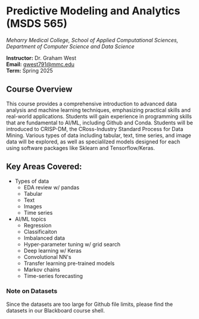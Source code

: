 # Predictive Modeling and Analytics (MSDS 565)
*Meharry Medical College, School of Applied Computational Sciences, Department of Computer Science and Data Science*

**Instructor:** Dr. Graham West  
**Email:** gwest791@mmc.edu  
**Term:** Spring 2025

## Course Overview
This course provides a comprehensive introduction to advanced data analysis and machine learning techniques, emphasizing practical skills and real-world applications. Students will gain experience in programming skills that are fundamental to AI/ML, including Github and Conda. Students will be introduced to CRISP-DM, the CRoss-Industry Standard Process for Data Mining. Various types of data including tabular, text, time series, and image data will be explored, as well as specialilzed models designed for each using software packages like Sklearn and Tensorflow/Keras.

## Key Areas Covered:
- Types of data
  - EDA review w/ pandas
  - Tabular
  - Text
  - Images
  - Time series
- AI/ML topics
  - Regression
  - Classificaiton
  - Imbalanced data
  - Hyper-parameter tuning w/ grid search
  - Deep learning w/ Keras
  - Convolutional NN's
  - Transfer learning pre-trained models
  - Markov chains
  - Time-series forecasting

### Note on Datasets
Since the datasets are too large for Github file limits, please find the datasets in our Blackboard course shell.
